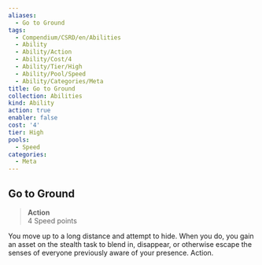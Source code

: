 ```yaml
---
aliases:
  - Go to Ground
tags:
  - Compendium/CSRD/en/Abilities
  - Ability
  - Ability/Action
  - Ability/Cost/4
  - Ability/Tier/High
  - Ability/Pool/Speed
  - Ability/Categories/Meta
title: Go to Ground
collection: Abilities
kind: Ability
action: true
enabler: false
cost: '4'
tier: High
pools:
  - Speed
categories:
  - Meta
---
```

## Go to Ground  
>**Action**  
>4 Speed points
  
You move up to a long distance and attempt to hide. When you do, you gain an asset on the stealth task to blend in, disappear, or otherwise escape the senses of everyone previously aware of your presence. Action.